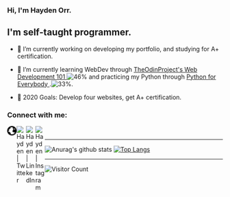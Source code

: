 ### Hi, I'm Hayden Orr.

## I'm self-taught programmer.
- 🔭 I’m currently working on developing my portfolio, and studying for A+ certification. 
- 🌱 I’m currently learning WebDev through <a href="https://www.theodinproject.com/courses/web-development-101"> TheOdinProject's Web Development 101 </a>![46%](https://progress-bar.dev/46) and practicing my Python through <a href="https://www.py4e.com/"> Python for Everybody </a>.![33%](https://progress-bar.dev/33).

- 🥅 2020 Goals: Develop four websites, get A+ certification.

### Connect with me:

[<img align="left" alt="Hayden" width="22px" src="https://raw.githubusercontent.com/iconic/open-iconic/master/svg/globe.svg" />][website]
[<img align="left" alt="Hayden | Twitter" width="22px" src="https://cdn.jsdelivr.net/npm/simple-icons@v3/icons/twitter.svg" />][twitter]
[<img align="left" alt="Hayden | LinkedIn" width="22px" src="https://cdn.jsdelivr.net/npm/simple-icons@v3/icons/linkedin.svg" />][linkedin]
[<img align="left" alt="Hayden | Instagram" width="22px" src="https://cdn.jsdelivr.net/npm/simple-icons@v3/icons/instagram.svg" />][instagram]

</br>

---

![Anurag's github stats](https://github-readme-stats.codestackr.vercel.app/api?username=Haydenroborr&show_icons=true&hide_border=true&count_private=true&include_all_commits=true&theme=solarized-dark)
[![Top Langs](https://github-readme-stats.vercel.app/api/top-langs/?username=Haydenroborr)](https://github.com/anuraghazra/github-readme-stats)

---

[website]: https://github.com/Haydenroborr/
[twitter]: https://twitter.com/HaydenRobOrr1
[instagram]: https://www.instagram.com/modern_pedrolino/
[linkedin]: https://www.linkedin.com/in/haydenroborr/

![Visitor Count](https://profile-counter.glitch.me/Haydenroborr/count.svg)

<!--
**Haydenroborr/Haydenroborr** is a ✨ _special_ ✨ repository because its `README.md` (this file) appears on your GitHub profile.

Here are some ideas to get you started:

- 🔭 I’m currently working on ...
- 🌱 I’m currently learning ...
- 👯 I’m looking to collaborate on ...
- 🤔 I’m looking for help with ...
- 💬 Ask me about ...
- 📫 How to reach me: ...
- 😄 Pronouns: ...
- ⚡ Fun fact: ...
- 🥅 2020 Goals:

-->
